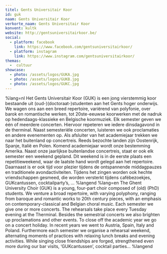 ```yaml
---
titel: Gents Universitair Koor
id: guk
naam: Gents Universitair Koor
verkorte_naam: Gents Universitair Koor
konvent: kultk
website: http://gentsuniversitairkoor.be/
social: 
  - platform: facebook
    link: https://www.facebook.com/gentsuniversitairkoor/
  - platform: instagram
    link: https://www.instagram.com/gentsuniversitairkoor/
themas:
  -  cultuur
showcase:
  - photo: /assets/logos/GUKA.jpg
  - photo: /assets/logos/GUKB.jpg
  - photo: /assets/logos/GUKC.jpg
---
```


%lang=nl 
Het Gents Universitair Koor (GUK) is een jong vierstemmig koor bestaande uit (oud-)(doctoraat-)studenten aan het Gents hoger onderwijs. We wagen ons aan een breed repertoire, variërend van polyfonie, over barok en romantische werken, tot 20ste-eeuwse koorwerken met de nadruk op hedendaags-klassieke en Belgische koormuziek. Elk semester geven we één of meerdere concerten. Hiervoor repeteren we iedere dinsdagavond in de therminal. Naast semesteriële concerten, luisteren we ook proclamaties en andere evenementen op. Als afsluiter van het academiejaar trekken we naar het buitenland op concertreis. Reeds bezochte landen zijn Oostenrijk, Spanje, Italië en Polen. Komend academiejaar wordt onze bestemming Amerika. Naast onze jaarlijkse buitenlandse concertreis, staat er ook elk semester een weekend gepland. Dit weekend is in de eerste plaats een repetitieweekend, waar de laatste hand wordt gelegd aan het repertoire. Daarnaast is er ook tijd voor plezier tijdens de ontspannende middagpauzes en traditionele avondactiviteiten. Tijdens het zingen worden ook hechte vriendschappen gesmeed, die worden versterkt tijdens cafébezoekjes, GUKcantussen, cocktailparty’s, … 
%langend 
%lang=en 
The Ghent University Choir (GUK) is a young, four-part choir composed of (old) (PhD) students. We venture a broad repertoire, with varying polyphony, ranging from baroque and romantic works to 20th century pieces, with an emphasis on contemporary-classical and Belgian choral music. Each semester we give one or more concerts. The rehearsals take place every Tuesday evening at the Therminal. Besides the semestrial concerts we also brighten up proclamations and other events. To close off the academic year we go on a concert holiday. In recent years we went to Austria, Spain, Italy and Poland. Furthermore each semester we organise a rehearsal weekend, alternating moments of practices with relaxing lunch breaks and evening activities. While singing close friendships are forged, strengthened even more during our bar visits, ‘GUKcantussen’, cocktail parties… 
%langend
